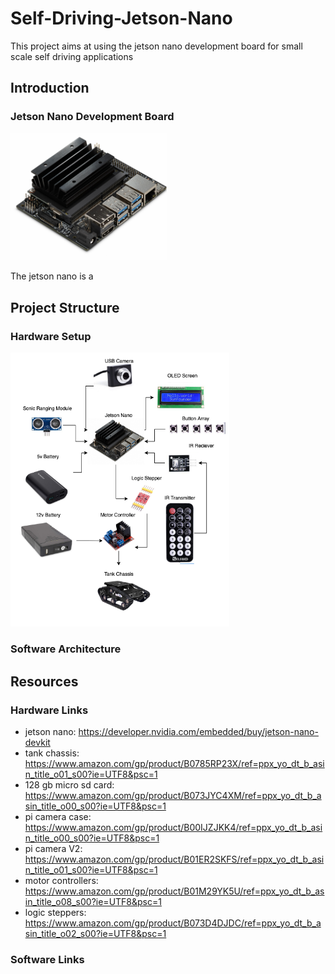 # Self-Driving-Jetson-Nano

This project aims at using the jetson nano development board for small scale self driving applications

## Introduction

### Jetson Nano Development Board
<p align="left">
  <img src="https://github.com/Gregory-Eales/Self-Driving-Jetson-Nano/blob/master/images/JetsonNano.jpg" width="250"/>
</p>

The jetson nano is a 

## Project Structure

### Hardware Setup
<p align="left">
  <img src="https://github.com/Gregory-Eales/Self-Driving-Jetson-Nano/blob/master/images/JetsonNanoRig.png" width="350"/>
</p>

### Software Architecture



## Resources

### Hardware Links
  * jetson nano: https://developer.nvidia.com/embedded/buy/jetson-nano-devkit
  * tank chassis: https://www.amazon.com/gp/product/B0785RP23X/ref=ppx_yo_dt_b_asin_title_o01_s00?ie=UTF8&psc=1
  * 128 gb micro sd card: https://www.amazon.com/gp/product/B073JYC4XM/ref=ppx_yo_dt_b_asin_title_o00_s00?ie=UTF8&psc=1
  * pi camera case: https://www.amazon.com/gp/product/B00IJZJKK4/ref=ppx_yo_dt_b_asin_title_o00_s00?ie=UTF8&psc=1
  * pi camera V2: https://www.amazon.com/gp/product/B01ER2SKFS/ref=ppx_yo_dt_b_asin_title_o01_s00?ie=UTF8&psc=1
  * motor controllers: https://www.amazon.com/gp/product/B01M29YK5U/ref=ppx_yo_dt_b_asin_title_o08_s00?ie=UTF8&psc=1
  * logic steppers: https://www.amazon.com/gp/product/B073D4DJDC/ref=ppx_yo_dt_b_asin_title_o02_s00?ie=UTF8&psc=1
  

### Software Links

